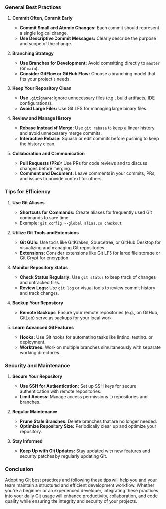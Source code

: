 ### General Best Practices

1. **Commit Often, Commit Early**

   - **Commit Small and Atomic Changes:** Each commit should represent a single logical change.
   - **Use Descriptive Commit Messages:** Clearly describe the purpose and scope of the change.

2. **Branching Strategy**

   - **Use Branches for Development:** Avoid committing directly to `master` (or `main`).
   - **Consider GitFlow or GitHub Flow:** Choose a branching model that fits your project's needs.

3. **Keep Your Repository Clean**

   - **Use `.gitignore`:** Ignore unnecessary files (e.g., build artifacts, IDE configurations).
   - **Avoid Large Files:** Use Git LFS for managing large binary files.

4. **Review and Manage History**

   - **Rebase Instead of Merge:** Use `git rebase` to keep a linear history and avoid unnecessary merge commits.
   - **Interactive Rebase:** Squash or edit commits before pushing to keep the history clean.

5. **Collaboration and Communication**

   - **Pull Requests (PRs):** Use PRs for code reviews and to discuss changes before merging.
   - **Comment and Document:** Leave comments in your commits, PRs, and issues to provide context for others.

### Tips for Efficiency

1. **Use Git Aliases**

   - **Shortcuts for Commands:** Create aliases for frequently used Git commands to save time.
   - Example: `git config --global alias.co checkout`

2. **Utilize Git Tools and Extensions**

   - **Git GUIs:** Use tools like GitKraken, Sourcetree, or GitHub Desktop for visualizing and managing Git repositories.
   - **Extensions:** Consider extensions like Git LFS for large file storage or Git Crypt for encryption.

3. **Monitor Repository Status**

   - **Check Status Regularly:** Use `git status` to keep track of changes and untracked files.
   - **Review Logs:** Use `git log` or visual tools to review commit history and track changes.

4. **Backup Your Repository**

   - **Remote Backups:** Ensure your remote repositories (e.g., on GitHub, GitLab) serve as backups for your local work.

5. **Learn Advanced Git Features**

   - **Hooks:** Use Git hooks for automating tasks like linting, testing, or deployment.
   - **Worktrees:** Work on multiple branches simultaneously with separate working directories.

### Security and Maintenance

1. **Secure Your Repository**

   - **Use SSH for Authentication:** Set up SSH keys for secure authentication with remote repositories.
   - **Limit Access:** Manage access permissions to repositories and branches.

2. **Regular Maintenance**

   - **Prune Stale Branches:** Delete branches that are no longer needed.
   - **Optimize Repository Size:** Periodically clean up and optimize your repository.

3. **Stay Informed**

   - **Keep Up with Git Updates:** Stay updated with new features and security patches by regularly updating Git.

### Conclusion

Adopting Git best practices and following these tips will help you and your team maintain a structured and efficient development workflow. Whether you're a beginner or an experienced developer, integrating these practices into your daily Git usage will enhance productivity, collaboration, and code quality while ensuring the integrity and security of your projects.

